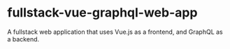 # fullstack-vue-graphql-web-app
A fullstack web application that uses Vue.js as a frontend, and GraphQL as a backend.

